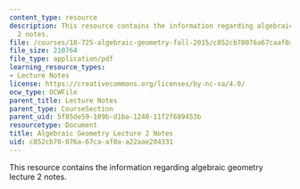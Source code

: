 ```yaml
---
content_type: resource
description: This resource contains the information regarding algebraic geometry lecture
  2 notes.
file: /courses/18-725-algebraic-geometry-fall-2015/c852cb70076a67caaf0aa22aae204331_MIT18_725F15_lec02.pdf
file_size: 210764
file_type: application/pdf
learning_resource_types:
- Lecture Notes
license: https://creativecommons.org/licenses/by-nc-sa/4.0/
ocw_type: OCWFile
parent_title: Lecture Notes
parent_type: CourseSection
parent_uid: 5f85de59-109b-d1ba-1240-11f2f689453b
resourcetype: Document
title: Algebraic Geometry Lecture 2 Notes
uid: c852cb70-076a-67ca-af0a-a22aae204331
---
```

This resource contains the information regarding algebraic geometry lecture 2 notes.